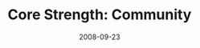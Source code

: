 ---
layout: music 
title: "Core Strength: Community"
series: "Core Strength"
date: 2008-09-23 
description: "Brian Tome discusses how being in community with others is another essential aspect of spiritual growth, another core 
discipline."
audio: "http://s3.amazonaws.com/crossroadsaudiomessages/092008ServiceAudio.mp3"
audio-duration: "30:59"
src: "http://www.crossroads.net/players/media/mediumHz/CoreStrength_190x110.gif"
---